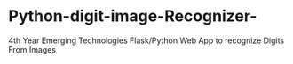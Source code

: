 # Python-digit-image-Recognizer-
4th Year Emerging Technologies Flask/Python Web App to recognize Digits From Images
